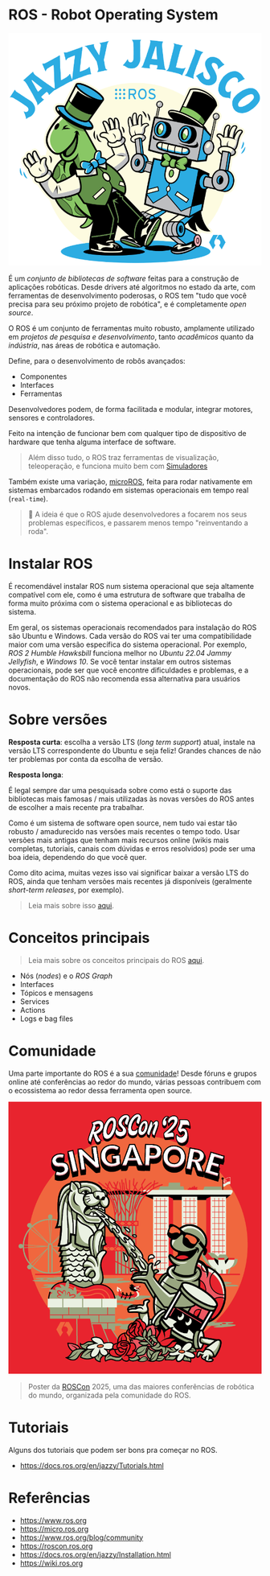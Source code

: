 # ROS - Robot Operating System

![alt text](image.png)

É um _conjunto de bibliotecas de software_ feitas para a construção de aplicações robóticas. Desde drivers até algoritmos no estado da arte, com ferramentas de desenvolvimento poderosas, o ROS tem "tudo que você precisa para seu próximo projeto de robótica", e é completamente _open source_.

O ROS é um conjunto de ferramentas muito robusto, amplamente utilizado em _projetos de pesquisa e desenvolvimento_, tanto _acadêmicos_ quanto da _indústria_, nas áreas de robótica e automação.

Define, para o desenvolvimento de robôs avançados:

- Componentes
- Interfaces
- Ferramentas

Desenvolvedores podem, de forma facilitada e modular, integrar motores, sensores e controladores.

Feito na intenção de funcionar bem com qualquer tipo de dispositivo de hardware que tenha alguma interface de software.

> Além disso tudo, o ROS traz ferramentas de visualização, teleoperação, e funciona muito bem com [Simuladores](/Simuladores/README.md)

Também existe uma variação, [microROS](https://micro.ros.org), feita para rodar nativamente em sistemas embarcados rodando em sistemas operacionais em tempo real (`real-time`).

> :ferris_wheel: A ideia é que o ROS ajude desenvolvedores a focarem nos seus problemas específicos, e passarem menos tempo "reinventando a roda".

# Instalar ROS

É recomendável instalar ROS num sistema operacional que seja altamente compatível com ele, como é uma estrutura de software que trabalha de forma muito próxima com o sistema operacional e as bibliotecas do sistema.

Em geral, os sistemas operacionais recomendados para instalação do ROS são Ubuntu e Windows. Cada versão do ROS vai ter uma compatibilidade maior com uma versão específica do sistema operacional. Por exemplo, _ROS 2 Humble Hawksbill_ funciona melhor no _Ubuntu 22.04 Jammy Jellyfish_, e _Windows 10_. Se você tentar instalar em outros sistemas operacionais, pode ser que você encontre dificuldades e problemas, e a documentação do ROS não recomenda essa alternativa para usuários novos.

# Sobre versões

**Resposta curta**: escolha a versão LTS (_long term support_) atual, instale na versão LTS correspondente do Ubuntu e seja feliz! Grandes chances de não ter problemas por conta da escolha de versão.

**Resposta longa**:

É legal sempre dar uma pesquisada sobre como está o suporte das bibliotecas mais famosas / mais utilizadas às novas versões do ROS antes de escolher a mais recente pra trabalhar.

Como é um sistema de software open source, nem tudo vai estar tão robusto / amadurecido nas versões mais recentes o tempo todo. Usar versões mais antigas que tenham mais recursos online (wikis mais completas, tutoriais, canais com dúvidas e erros resolvidos) pode ser uma boa ideia, dependendo do que você quer.

Como dito acima, muitas vezes isso vai significar baixar a versão LTS do ROS, ainda que tenham versões mais recentes já disponíveis (geralmente _short-term releases_, por exemplo).

> Leia mais sobre isso [aqui](https://docs.ros.org/en/jazzy/Releases.html).

# Conceitos principais

> Leia mais sobre os conceitos principais do ROS [aqui](https://docs.ros.org/en/jazzy/Concepts/Basic.html).

- Nós (_nodes_) e o _ROS Graph_
- Interfaces
- Tópicos e mensagens
- Services
- Actions
- Logs e bag files

# Comunidade

Uma parte importante do ROS é a sua [comunidade](https://www.ros.org/blog/community)! Desde fóruns e grupos online até conferências ao redor do mundo, várias pessoas contribuem com o ecossistema ao redor dessa ferramenta open source.

![ROSCon 2025](image-1.png)

> Poster da [ROSCon](https://roscon.ros.org) 2025, uma das maiores conferências de robótica do mundo, organizada pela comunidade do ROS.

# Tutoriais

Alguns dos tutoriais que podem ser bons pra começar no ROS.

- https://docs.ros.org/en/jazzy/Tutorials.html

# Referências

- https://www.ros.org
- https://micro.ros.org
- https://www.ros.org/blog/community
- https://roscon.ros.org
- https://docs.ros.org/en/jazzy/Installation.html
- https://wiki.ros.org
